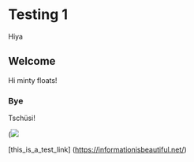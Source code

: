 # Testing 1 <br>
Hiya
## Welcome
Hi minty floats!
### Bye
Tschüsi!<br>

(![](./picture.png)

[this_is_a_test_link] 
(https://informationisbeautiful.net/)
